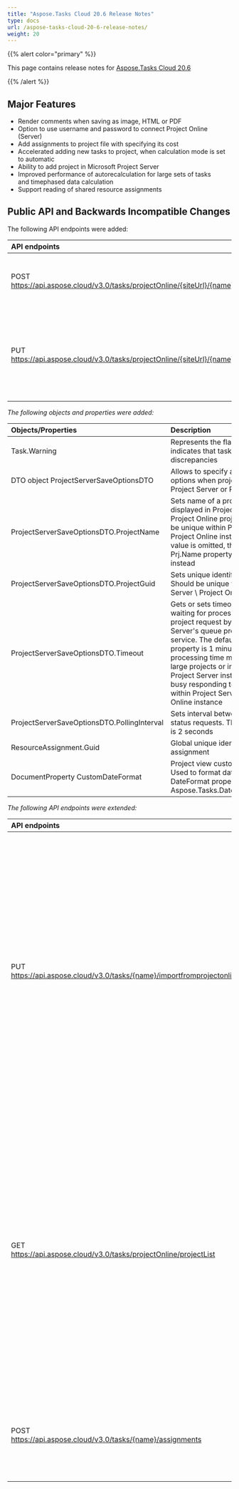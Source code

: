 ```yaml
---
title: "Aspose.Tasks Cloud 20.6 Release Notes"
type: docs
url: /aspose-tasks-cloud-20-6-release-notes/
weight: 20
---
```


{{% alert color="primary" %}} 

This page contains release notes for [Aspose.Tasks Cloud 20.6](https://products.aspose.cloud/tasks/cloud)

{{% /alert %}} 
## **Major Features**
- Render comments when saving as image, HTML or PDF
- Option to use username and password to connect Project Online (Server)
- Add assignments to project file with specifying its cost
- Accelerated adding new tasks to project, when calculation mode is set to automatic
- Ability to add project in Microsoft Project Server
- Improved performance of autorecalculation for large sets of tasks and timephased data calculation
- Support reading of shared resource assignments
## **Public API and Backwards Incompatible Changes**
The following API endpoints were added:

|**API endpoints**|**Description**|
| :- | :- |
|POST <br>https://api.aspose.cloud/v3.0/tasks/projectOnline/{siteUrl}/{name}|Creates new project in Project Server\Project Online instance|
|PUT <br>https://api.aspose.cloud/v3.0/tasks/projectOnline/{siteUrl}/{name}|Updates existing project in Project Server\Project Online instance. The existing project will be overwritten|

*The following objects and properties were added:*

|**Objects/Properties**|**Description**|
| :- | :- |
|Task.Warning|Represents the flag which indicates that task has schedule discrepancies|
|DTO object ProjectServerSaveOptionsDTO|Allows to specify additional options when project is saved to Project Server or Project Online|
|ProjectServerSaveOptionsDTO.ProjectName|Sets name of a project which is displayed in Project Server \ Project Online projects list. Should be unique within Project Server \ Project Online instance. Is the value is omitted, the value of Prj.Name property will be used instead|
|ProjectServerSaveOptionsDTO.ProjectGuid|Sets unique identifier of a project. Should be unique within Project Server \ Project Online instance|
|ProjectServerSaveOptionsDTO.Timeout|Gets or sets timeout used when waiting for processing of save project request by a Project Server's queue processing service. The default value for this property is 1 minute. The processing time may be longer for large projects or in case when Project Server instance is too busy responding to other requests within Project Server \ Project Online instance|
|ProjectServerSaveOptionsDTO.PollingInterval|Sets interval between queue job status requests. The default value is 2 seconds|
|ResourceAssignment.Guid|Global unique identifier of an assignment|
|DocumentProperty CustomDateFormat|Project view custom date format. Used to format dates when DateFormat property is set to Aspose.Tasks.DateFormat.Custom|

*The following API endpoints were extended:*

|**API endpoints**|**Description**|
| :- | :- |
|PUT <br>https://api.aspose.cloud/v3.0/tasks/{name}/importfromprojectonline|This route now accepts optional argument "userName" paired with a new header "x-sharepoint-password" which contains username and password values from your sharepoint site to get access to project server (online). Use this auth flow instead of passing a token if you don't have it|
|GET <br>https://api.aspose.cloud/v3.0/tasks/projectOnline/projectList|This route now accepts optional argument "userName" paired with a new header "x-sharepoint-password" which contains username and password values from your sharepoint site to get access to project server (online). Use this auth flow instead of passing a token if you don't have it|
|POST <br>https://api.aspose.cloud/v3.0/tasks/{name}/assignments|This route now accepts new optional argument "cost" to add cost for a new assignment|

